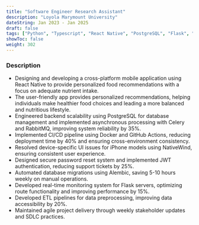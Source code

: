 ```yaml
---
title: "Software Engineer Research Assistant"
description: "Loyola Marymount University"
dateString: Jan 2023 - Jan 2025
draft: false
tags: ["Python", "Typescript", "React Native", "PostgreSQL", "Flask", "AWS"]
showToc: false
weight: 302
---
```


### Description

- Designing and developing a cross-platform mobile application using React Native to provide personalized food recommendations with a focus on adequate nutrient intake.
- The user-friendly app provides personalized recommendations, helping individuals make healthier food choices and leading a more balanced and nutritious lifestyle.
- Engineered backend scalability using PostgreSQL for database management and implemented asynchronous processing with Celery and RabbitMQ, improving system reliability by 35%.
- Implemented CI/CD pipeline using Docker and GitHub Actions, reducing deployment time by 40% and ensuring cross-environment consistency.
- Resolved device-specific UI issues for iPhone models using NativeWind, ensuring consistent user experience.
- Designed secure password reset system and implemented JWT authentication, reducing support tickets by 25%.
- Automated database migrations using Alembic, saving 5-10 hours weekly on manual operations.
- Developed real-time monitoring system for Flask servers, optimizing route functionality and improving performance by 15%.
- Developed ETL pipelines for data preprocessing, improving data accessibility by 20%.
- Maintained agile project delivery through weekly stakeholder updates and SDLC practices.
